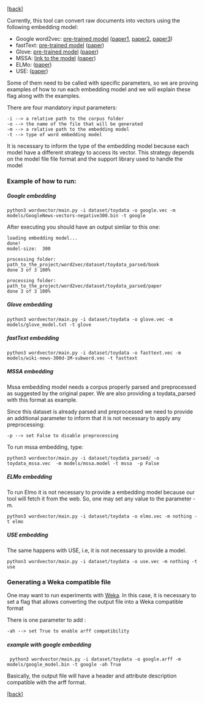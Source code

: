 [\[back\]](../Readme.md)

Currently, this tool can convert raw documents into vectors
using the following embedding model:

* Google word2vec: 
[pre-trained model](https://drive.google.com/file/d/0B7XkCwpI5KDYNlNUTTlSS21pQmM/edit)
([paper1](http://arxiv.org/pdf/1301.3781.pdf), [paper2](http://arxiv.org/pdf/1301.3781.pdf), [paper3](http://arxiv.org/pdf/1301.3781.pdf))
* fastText: [pre-trained model](https://dl.fbaipublicfiles.com/fasttext/vectors-english/wiki-news-300d-1M-subword.vec.zip)
([paper](https://arxiv.org/abs/1712.09405))
* Glove: [pre-trained model](http://nlp.stanford.edu/data/glove.6B.zip)
([paper](https://nlp.stanford.edu/pubs/glove.pdf))
* MSSA: [link to the model](https://deepblue.lib.umich.edu/data/downloads/1r66j1149?locale=en) 
([paper](https://www.sciencedirect.com/science/article/pii/S0957417419304269))
* ELMo: ([paper](https://arxiv.org/pdf/1802.05365))
* USE: ([paper](https://arxiv.org/pdf/1803.11175))


Some of them need to be called with specific parameters, so we are proving
examples of how to run each embedding model and we will explain these flag
along with the examples.


There are four mandatory input parameters:

    -i --> a relative path to the corpus folder
    -o --> the name of the file that will be generated
    -m --> a relative path to the embedding model
    -t --> type of word embedding model
    
It is necessary to inform the type of the embedding model because each model have 
a different strategy to access its vector. This strategy depends on the model file
file format and the support library used to handle the model

### Example of how to run:

##### Google embedding

    python3 wordvector/main.py -i dataset/toydata -o google.vec -m models/GoogleNews-vectors-negative300.bin -t google 
    
After executing you should have an output simliar to this one:


    loading embedding model...
    done!
    model-size:	 300
    
    processing folder: path_to_the_project/word2vec/dataset/toydata_parsed/book
    done 3 of 3 100%
    
    processing folder: path_to_the_project/word2vec/dataset/toydata_parsed/paper
    done 3 of 3 100%

##### Glove embedding

    python3 wordvector/main.py -i dataset/toydata -o glove.vec -m models/glove_model.txt -t glove 

##### fastText embedding

    python3 wordvector/main.py -i dataset/toydata -o fasttext.vec -m models/wiki-news-300d-1M-subword.vec -t fasttext 

##### MSSA embedding

Mssa embedding model needs a corpus properly parsed and preprocessed as 
suggested by the original paper. We are also providing a toydata_parsed
with this format as example. 


 Since this dataset is already parsed and preprocessed
we need to provide an additional parameter to inform that it is not necessary to
apply any preprocessing:
 
    -p --> set False to disable preprocessing 
    
To run mssa embedding, type:

    python3 wordvector/main.py -i dataset/toydata_parsed/ -o toydata_mssa.vec  -m models/mssa.model -t mssa  -p False
    
##### ELMo embedding

To run Elmo it is not necessary to provide a embedding model 
because our tool will fetch it from the web. So, one may set
any value to the parameter -m. 

    python3 wordvector/main.py -i dataset/toydata -o elmo.vec -m nothing -t elmo 
    
##### USE embedding

The same happens with USE, i.e, it is not necessary to provide
a model.

    python3 wordvector/main.py -i dataset/toydata -o use.vec -m nothing -t use 
    
### Generating a Weka compatible file

One may want to run experiments with [Weka](https://www.cs.waikato.ac.nz/ml/weka/).
In this case, it is necessary to set a flag that allows converting the output file into a Weka
compatible format
 
 There is one parameter to add :
 
    -ah --> set True to enable arff compatibility 

##### example with google embedding
    
     python3 wordvector/main.py -i dataset/toydata -o google.arff -m models/google_model.bin -t google -ah True   
     
 Basically, the output file will have a header and attribute description compatible with
 the arff format.
 
 
[\[back\]](../Readme.md)
